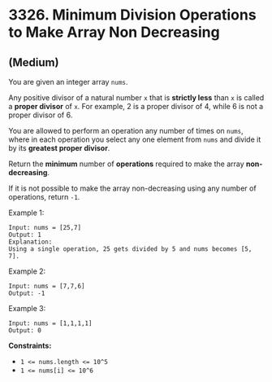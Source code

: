# 3326. Minimum Division Operations to Make Array Non Decreasing
## (Medium)

You are given an integer array `nums`.

Any positive divisor of a natural number `x` that is **strictly less** than `x` is called a **proper divisor** of `x`. For example, 2 is a proper divisor of 4, while 6 is not a proper divisor of 6.

You are allowed to perform an operation any number of times on `nums`, where in each operation you select any one element from `nums` and divide it by its **greatest proper divisor**.

Return the **minimum** number of **operations** required to make the array **non-decreasing**.

If it is not possible to make the array non-decreasing using any number of operations, return `-1`.

Example 1:

```
Input: nums = [25,7]
Output: 1
Explanation:
Using a single operation, 25 gets divided by 5 and nums becomes [5, 7].
```

Example 2:

```
Input: nums = [7,7,6]
Output: -1
```

Example 3:

```
Input: nums = [1,1,1,1]
Output: 0
```

**Constraints:**

- `1 <= nums.length <= 10^5`
- `1 <= nums[i] <= 10^6`